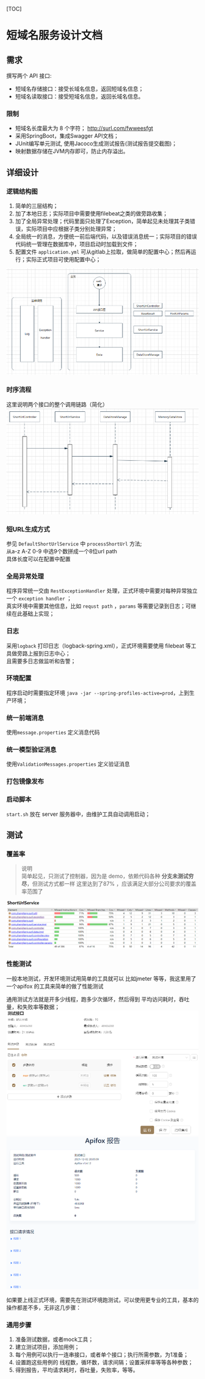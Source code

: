 [TOC]

短域名服务设计文档
===
## 需求 
撰写两个 API 接口:  
- 短域名存储接口：接受长域名信息，返回短域名信息；
- 短域名读取接口：接受短域名信息，返回长域名信息。

### 限制
- 短域名长度最大为 8 个字符；  http://surl.com/fwweesfgt
- 采用SpringBoot，集成Swagger API文档；
- JUnit编写单元测试, 使用Jacoco生成测试报告(测试报告提交截图)；
- 映射数据存储在JVM内存即可，防止内存溢出。

## 详细设计

### 逻辑结构图
1. 简单的三层结构；
2. 加了本地日志；实际项目中需要使用filebeat之类的做旁路收集；
3. 加了全局异常处理；代码里面只处理了Exception，简单起见未处理其子类错误，实际项目中应根据子类分别处理异常；
4. 全局统一的消息，方便统一前后端代码，以及错误消息统一；实际项目的错误代码统一管理在数据库中，项目启动时加载到文件；
5. 配置文件 `application.yml` 可从gitlab上拉取，做简单的配置中心；然后再运行；实际正式项目可使用配置中心；

![img_1.png](img_1.png)

### 时序流程
这里说明两个接口的整个调用链路（简化）
![img_2.png](img_2.png)

### 短URL生成方式
参见 `DefaultShortUrlService` 中 `processShortUrl` 方法;  
从a-z A-Z 0-9 中选9个数拼成一个8位url path  
具体长度可以在配置中配置

### 全局异常处理
程序异常统一交由 `RestExceptionHandler` 处理，正式环境中需要对每种异常独立一个 `exception handler` ；  
真实环境中需要其他信息，比如 `requst path` ，`params` 等需要记录到日志；可继续在此基础上实现；  

### 日志
采用`logback` 打印日志（logback-spring.xml），正式环境需要使用 filebeat 等工具做旁路上报到日志中心；  
且需要多日志做监听和告警；

### 环境配置
程序启动时需要指定环境 `java -jar --spring-profiles-active=prod`，上到生产环境；

### 统一前端消息
使用`message.properties` 定义消息代码

### 统一模型验证消息
使用`ValidationMessages.properties` 定义验证消息

### 打包镜像发布


### 启动脚本
`start.sh`
放在 server 服务器中，由维护工具自动调用启动；

## 测试
### 覆盖率
> 说明  
> 简单起见，只测试了控制器，因为是 demo，依赖代码各种 **分支未测试穷尽**，但测试方式都一样
> 这里达到了87% ，应该满足大部分公司要求的覆盖率范围了

![img.png](img.png)

### 性能测试
一般本地测试，开发环境测试用简单的工具就可以
比如jmeter 等等，我这里用了一个apifox 的工具来简单的做了性能测试

通用测试方法就是开多少线程，跑多少次循环，然后得到 平均访问耗时，吞吐量，和失败率等数据；
![img_4.png](img_4.png)
![img_3.png](img_3.png)

如果要上线正式环境，需要先在测试环境跑测试，可以使用更专业的工具，基本的操作都差不多，无非这几步骤：

### 通用步骤
1. 准备测试数据，或者mock工具；
2. 建立测试项目，添加用例；
3. 每个用例可以执行一连串接口，或者单个接口；执行所需参数，为1准备；
4. 设置跑这些用例的 线程数，循环数，请求间隔；设置采样率等等各种参数；
5. 得到报告，平均请求耗时，吞吐量，失败率，等等。
